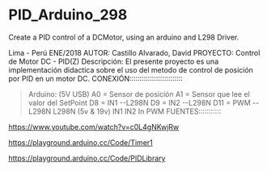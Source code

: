 # PID_Arduino_298
Create a PID control of a DCMotor, using an arduino and L298 Driver.

Lima - Perú ENE/2018
AUTOR: Castillo Alvarado, David 
PROYECTO: Control de Motor DC - PID(Z)
Descripción:
  El presente proyecto es una implementación didactica sobre el uso
  del metodo de control de posición por PID en un motor DC.
CONEXIÓN::::::::::::::::::::::::::
> Arduino: (5V USB)
  A0  = Sensor de posición
  A1  = Sensor que lee el valor del SetPoint
  D8  = IN1 --L298N
  D9  = IN2 --L298N
  D11 = PWM --L298N
> L298N (5v & 19v)
  IN1
  IN2
  In PWM 
FUENTES:::::::::::

  https://www.youtube.com/watch?v=c0L4gNKwjRw
  
  https://playground.arduino.cc/Code/Timer1
  
  https://playground.arduino.cc/Code/PIDLibrary

